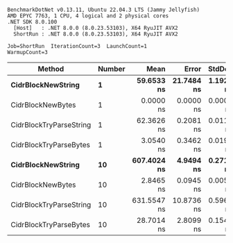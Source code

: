 ```

BenchmarkDotNet v0.13.11, Ubuntu 22.04.3 LTS (Jammy Jellyfish)
AMD EPYC 7763, 1 CPU, 4 logical and 2 physical cores
.NET SDK 8.0.100
  [Host]   : .NET 8.0.0 (8.0.23.53103), X64 RyuJIT AVX2
  ShortRun : .NET 8.0.0 (8.0.23.53103), X64 RyuJIT AVX2

Job=ShortRun  IterationCount=3  LaunchCount=1  
WarmupCount=3  

```
| Method                  | Number | Mean        | Error      | StdDev    | Min         | Max         | Allocated |
|------------------------ |------- |------------:|-----------:|----------:|------------:|------------:|----------:|
| **CidrBlockNewString**      | **1**      |  **59.6533 ns** | **21.7484 ns** | **1.1921 ns** |  **58.9536 ns** |  **61.0297 ns** |         **-** |
| CidrBlockNewBytes       | 1      |   0.0000 ns |  0.0000 ns | 0.0000 ns |   0.0000 ns |   0.0000 ns |         - |
| CidrBlockTryParseString | 1      |  62.3626 ns |  0.2081 ns | 0.0114 ns |  62.3512 ns |  62.3740 ns |         - |
| CidrBlockTryParseBytes  | 1      |   3.0540 ns |  0.3462 ns | 0.0190 ns |   3.0330 ns |   3.0699 ns |         - |
| **CidrBlockNewString**      | **10**     | **607.4024 ns** |  **4.9494 ns** | **0.2713 ns** | **607.1463 ns** | **607.6867 ns** |         **-** |
| CidrBlockNewBytes       | 10     |   2.8465 ns |  0.0945 ns | 0.0052 ns |   2.8406 ns |   2.8502 ns |         - |
| CidrBlockTryParseString | 10     | 631.5547 ns | 10.8736 ns | 0.5960 ns | 630.8929 ns | 632.0491 ns |         - |
| CidrBlockTryParseBytes  | 10     |  28.7014 ns |  2.8099 ns | 0.1540 ns |  28.6055 ns |  28.8791 ns |         - |
